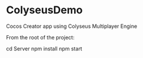 # ColyseusDemo
Cocos Creator app using Colyseus Multiplayer Engine

From the root of the project:

cd Server
npm install
npm start
